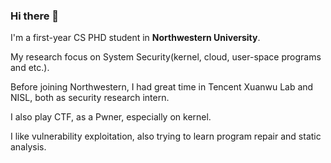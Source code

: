 ### Hi there 👋

I'm a first-year CS PHD student in **Northwestern University**.

My research focus on System Security(kernel, cloud, user-space programs and etc.).

Before joining Northwestern, I had great time in Tencent Xuanwu Lab and NISL, both as security research intern.

I also play CTF, as a Pwner, especially on kernel.

I like vulnerability exploitation, also trying to learn program repair and static analysis.
<!--
**haruki3hhh/haruki3hhh** is a ✨ _special_ ✨ repository because its `README.md` (this file) appears on your GitHub profile.

Here are some ideas to get you started:

- 🔭 I’m currently working on ...
- 🌱 I’m currently learning ...
- 👯 I’m looking to collaborate on ...
- 🤔 I’m looking for help with ...
- 💬 Ask me about ...
- 📫 How to reach me: ...
- 😄 Pronouns: ...
- ⚡ Fun fact: ...
-->
